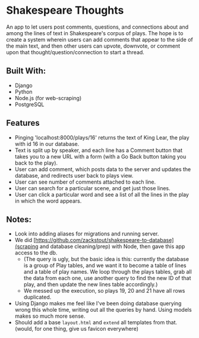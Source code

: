 
# Shakespeare Thoughts
An app to let users post comments, questions, and connections about and among the lines of text in Shakespeare's corpus of plays. The hope is to create a system wherein users can add comments that appear to the side of the main text, and then other users can upvote, downvote, or comment upon that thought/question/connection to start a thread.

## Built With:
- Django
- Python
- Node.js (for web-scraping)
- PostgreSQL

## Features
- Pinging 'localhost:8000/plays/16' returns the text of King Lear, the play with id 16 in our database.
- Text is split up by speaker, and each line has a Comment button that takes you to a new URL with a form (with a Go Back button taking you back to the play).
- User can add comment, which posts data to the server and updates the database, and redirects user back to plays view.
- User can see number of comments attached to each line.
- User can search for a particular scene, and get just those lines.
- User can click a particular word and see a list of all the lines in the play in which the word appears.

## Notes:
- Look into adding aliases for migrations and running server.
- We did [https://github.com/zackstout/shakespeare-to-database](scraping and database cleaning/prep) with Node, then gave this app access to the db.
  - (The query is ugly, but the basic idea is this: currently the database is a group of Play tables, and we want it to become a table of lines and a table of play names. We loop through the plays tables, grab all the data from each one, use another query to find the new ID of that play, and then update the new lines table accordingly.)
  - We messed up the execution, so plays 19, 20 and 21 have all rows duplicated.
- Using Django makes me feel like I've been doing database querying wrong this whole time, writing out all the queries by hand. Using models makes so much more sense.
- Should add a base `layout.html` and `extend` all templates from that. (would, for one thing, give us favicon everywhere)
